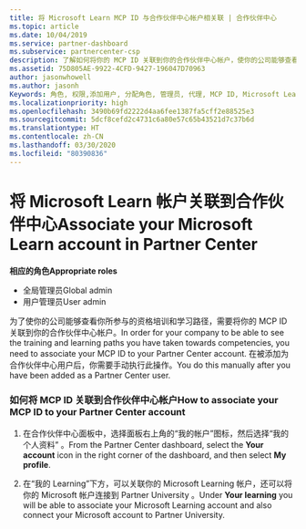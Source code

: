 ```yaml
---
title: 将 Microsoft Learn MCP ID 与合作伙伴中心帐户相关联 | 合作伙伴中心
ms.topic: article
ms.date: 10/04/2019
ms.service: partner-dashboard
ms.subservice: partnercenter-csp
description: 了解如何将你的 MCP ID 关联到你的合作伙伴中心帐户，使你的公司能够查看你所参与的资格培训和学习路径。
ms.assetid: 75D805AE-9922-4CFD-9427-196047D70963
author: jasonwhowell
ms.author: jasonh
Keywords: 角色, 权限,添加用户, 分配角色, 管理员, 代理, MCP ID, Microsoft Learn
ms.localizationpriority: high
ms.openlocfilehash: 3490b69fd2222d4aa6fee1387fa5cff2e88525e3
ms.sourcegitcommit: 5dcf8cefd2c4731c6a80e57c65b43521d7c37b6d
ms.translationtype: HT
ms.contentlocale: zh-CN
ms.lasthandoff: 03/30/2020
ms.locfileid: "80390836"
---
```

# <a name="associate-your-microsoft-learn-account-in-partner-center"></a><span data-ttu-id="3bd60-104">将 Microsoft Learn 帐户关联到合作伙伴中心</span><span class="sxs-lookup"><span data-stu-id="3bd60-104">Associate your Microsoft Learn account in Partner Center</span></span>

<span data-ttu-id="3bd60-105">**相应的角色**</span><span class="sxs-lookup"><span data-stu-id="3bd60-105">**Appropriate roles**</span></span>
-   <span data-ttu-id="3bd60-106">全局管理员</span><span class="sxs-lookup"><span data-stu-id="3bd60-106">Global admin</span></span>
-   <span data-ttu-id="3bd60-107">用户管理员</span><span class="sxs-lookup"><span data-stu-id="3bd60-107">User admin</span></span>

<span data-ttu-id="3bd60-108">为了使你的公司能够查看你所参与的资格培训和学习路径，需要将你的 MCP ID 关联到你的合作伙伴中心帐户。</span><span class="sxs-lookup"><span data-stu-id="3bd60-108">In order for your company to be able to see the training and learning paths you have taken towards competencies, you need to associate your MCP ID to your Partner Center account.</span></span> <span data-ttu-id="3bd60-109">在被添加为合作伙伴中心用户后，你需要手动执行此操作。</span><span class="sxs-lookup"><span data-stu-id="3bd60-109">You do this manually after you have been added as a Partner Center user.</span></span>

### <a name="how-to-associate-your-mcp-id-to-your-partner-center-account"></a><span data-ttu-id="3bd60-110">如何将 MCP ID 关联到合作伙伴中心帐户</span><span class="sxs-lookup"><span data-stu-id="3bd60-110">How to associate your MCP ID to your Partner Center account</span></span>

1. <span data-ttu-id="3bd60-111">在合作伙伴中心面板中，选择面板右上角的“我的帐户”图标，然后选择“我的个人资料”   。</span><span class="sxs-lookup"><span data-stu-id="3bd60-111">From the Partner Center dashboard, select the **Your account** icon in the right corner of the dashboard, and then select **My profile**.</span></span>

2. <span data-ttu-id="3bd60-112">在“我的 Learning”下方，可以关联你的 Microsoft Learning 帐户，还可以将你的 Microsoft 帐户连接到 Partner University  。</span><span class="sxs-lookup"><span data-stu-id="3bd60-112">Under **Your learning** you will be able to associate your Microsoft Learning account and also connect your Microsoft account to Partner University.</span></span>
